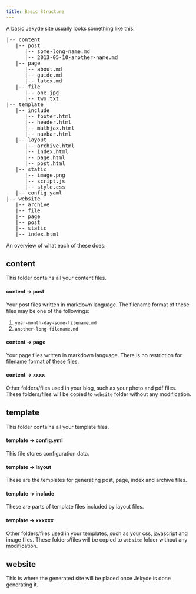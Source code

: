 ```yaml
---
title: Basic Structure
---
```


A basic Jekyde site usually looks something like this:

<pre>
|-- content
   |-- post
      |-- some-long-name.md
      |-- 2013-05-10-another-name.md
   |-- page
      |-- about.md
      |-- guide.md
      |-- latex.md
   |-- file
      |-- one.jpg
      |-- two.txt
|-- template
   |-- include
      |-- footer.html
      |-- header.html
      |-- mathjax.html
      |-- navbar.html
   |-- layout
      |-- archive.html
      |-- index.html
      |-- page.html
      |-- post.html
   |-- static
      |-- image.png
      |-- script.js
      |-- style.css
   |-- config.yaml
|-- website
   |-- archive
   |-- file
   |-- page
   |-- post
   |-- static
   |-- index.html
</pre>

An overview of what each of these does:

## content

This folder contains all your content files.

#### content -> post

Your post files written in markdown language. The filename format of these files may be one of the followings:

1. `year-month-day-some-filename.md`
2. `another-long-filename.md`

#### content -> page

Your page files written in markdown language. There is no restriction for filename format of these files.

#### content -> xxxx

Other folders/files used in your blog, such as your photo and pdf files. These folders/files will be copied to `website` folder without any modification.

## template

This folder contains all your template files.

#### template -> config.yml

This file stores configuration data.

#### template -> layout

These are the templates for generating post, page, index and archive files.

#### template -> include

These are parts of template files included by layout files.

#### template -> xxxxxx

Other folders/files used in your templates, such as your css, javascript and image files. These folders/files will be copied to `website` folder without any modification.

## website

This is where the generated site will be placed once Jekyde is done generating it.
